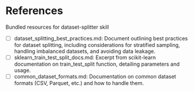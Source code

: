 # References

Bundled resources for dataset-splitter skill

- [ ] dataset_splitting_best_practices.md: Document outlining best practices for dataset splitting, including considerations for stratified sampling, handling imbalanced datasets, and avoiding data leakage.
- [ ] sklearn_train_test_split_docs.md: Excerpt from scikit-learn documentation on train_test_split function, detailing parameters and usage.
- [ ] common_dataset_formats.md: Documentation on common dataset formats (CSV, Parquet, etc.) and how to handle them.
